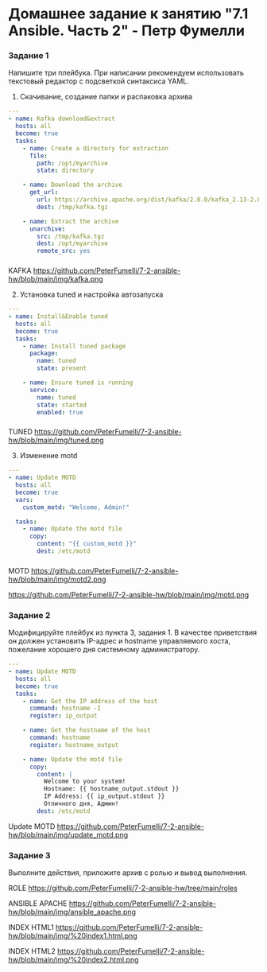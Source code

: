# Домашнее задание к занятию "7.1 Ansible. Часть 2" - Петр Фумелли

### Задание 1

Напишите три плейбука. При написании рекомендуем использовать текстовый редактор с подсветкой синтаксиса YAML.

1. Скачивание, создание папки и распаковка архива

```yaml
---
- name: Kafka download&extract
  hosts: all
  become: true
  tasks:
    - name: Create a directory for extraction
      file:
        path: /opt/myarchive
        state: directory

    - name: Download the archive
      get_url:
        url: https://archive.apache.org/dist/kafka/2.8.0/kafka_2.13-2.8.0.tgz
        dest: /tmp/kafka.tgz

    - name: Extract the archive
      unarchive:
        src: /tmp/kafka.tgz
        dest: /opt/myarchive
        remote_src: yes
```

###

KAFKA <https://github.com/PeterFumelli/7-2-ansible-hw/blob/main/img/kafka.png>

2. Установка tuned и настройка автозапуска

```yaml
---
- name: Install&Enable tuned
  hosts: all
  become: true
  tasks:
    - name: Install tuned package
      package:
        name: tuned
        state: present

    - name: Ensure tuned is running
      service:
        name: tuned
        state: started
        enabled: true
```

###

TUNED <https://github.com/PeterFumelli/7-2-ansible-hw/blob/main/img/tuned.png>

3. Изменение motd

```yaml
---
- name: Update MOTD
  hosts: all
  become: true
  vars:
    custom_motd: "Welcome, Admin!"

  tasks:
    - name: Update the motd file
      copy:
        content: "{{ custom_motd }}"
        dest: /etc/motd
```

###

MOTD  <https://github.com/PeterFumelli/7-2-ansible-hw/blob/main/img/motd2.png>

<https://github.com/PeterFumelli/7-2-ansible-hw/blob/main/img/motd.png>

### Задание 2

Модифицируйте плейбук из пункта 3, задания 1. В качестве приветствия он должен установить IP-адрес и hostname управляемого хоста, пожелание хорошего дня системному администратору.

```yaml
---
- name: Update MOTD
  hosts: all
  become: true
  tasks:
    - name: Get the IP address of the host
      command: hostname -I
      register: ip_output

    - name: Get the hostname of the host
      command: hostname
      register: hostname_output

    - name: Update the motd file
      copy:
        content: |
          Welcome to your system!
          Hostname: {{ hostname_output.stdout }}
          IP Address: {{ ip_output.stdout }}
          Отличного дня, Админ!
        dest: /etc/motd
```

Update MOTD <https://github.com/PeterFumelli/7-2-ansible-hw/blob/main/img/update_motd.png>

### Задание 3

Выполните действия, приложите архив с ролью и вывод выполнения.

ROLE <https://github.com/PeterFumelli/7-2-ansible-hw/tree/main/roles>

ANSIBLE APACHE <https://github.com/PeterFumelli/7-2-ansible-hw/blob/main/img/ansible_apache.png>

INDEX HTML1 <https://github.com/PeterFumelli/7-2-ansible-hw/blob/main/img/%20index1.html.png>

INDEX HTML2 <https://github.com/PeterFumelli/7-2-ansible-hw/blob/main/img/%20index2.html.png>
